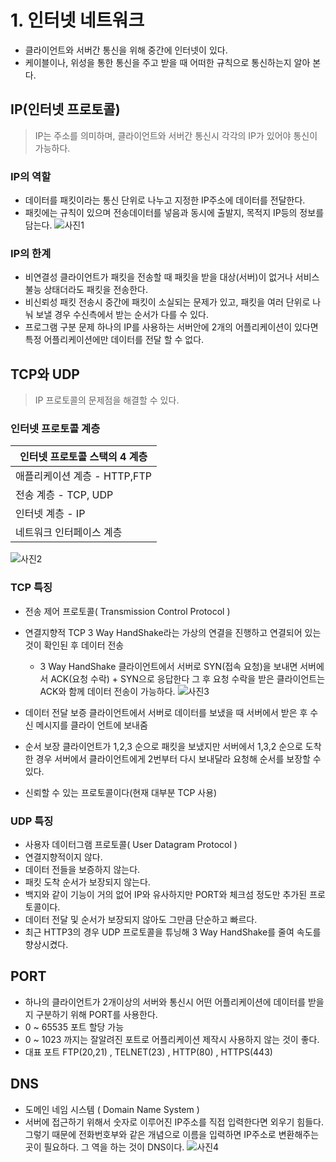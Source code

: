 # 1. 인터넷 네트워크

- 클라이언트와 서버간 통신을 위해 중간에 인터넷이 있다.
- 케이블이나, 위성을 통한 통신을 주고 받을 때 어떠한 규칙으로 통신하는지 알아 본다.

## IP(인터넷 프로토콜)

> IP는 주소를 의미하며, 클라이언트와 서버간 통신시 각각의 IP가 있어야 통신이 가능하다.

### IP의 역할

- 데이터를 패킷이라는 통신 단위로 나누고 지정한 IP주소에 데이터를 전달한다.
- 패킷에는 규칙이 있으며 전송데이터를 넣음과 동시에 출발지, 목적지 IP등의 정보를 담는다.
  ![사진1](https://github.com/KimYongJ/HTTPStudy/assets/106525587/c85facc3-bbab-401d-ab61-464b82325b53)


### IP의 한계

- 비연결성
      클라이언트가 패킷을 전송할 때 패킷을 받을 대상(서버)이 없거나 서비스 불능 상태더라도 패킷을 전송한다.
- 비신뢰성
      패킷 전송시 중간에 패킷이 소실되는 문제가 있고, 패킷을 여러 단위로 나눠 보낼 경우 수신측에서 받는 순서가 다를 수 있다.
- 프로그램 구분 문제
      하나의 IP를 사용하는 서버안에 2개의 어플리케이션이 있다면 특정 어플리케이션에만 데이터를 전달 할 수 없다.

## TCP와 UDP

> IP 프로토콜의 문제점을 해결할 수 있다.

### 인터넷 프로토콜 계층
| 인터넷 프로토콜 스택의 4 계층 |
| ----------------------------- |
| 애플리케이션 계층 - HTTP,FTP  |
| 전송 계층 - TCP, UDP          |
| 인터넷 계층 - IP              |
| 네트워크 인터페이스 계층      |
![사진2](https://github.com/KimYongJ/HTTPStudy/assets/106525587/750e599c-4d9c-4e40-bd30-425cbaff4d09)


### TCP 특징

- 전송 제어 프로토콜( Transmission Control Protocol )
- 연결지향적
  TCP 3 Way HandShake라는 가상의 연결을 진행하고 연결되어 있는 것이 확인된 후 데이터 전송
  -   3 Way HandShake
      클라이언트에서 서버로 SYN(접속 요청)을 보내면 서버에서 ACK(요청 수락) + SYN으로 응답한다
      그 후 요청 수락을 받은 클라이언트는 ACK와 함께 데이터 전송이 가능하다.
      ![사진3](https://github.com/KimYongJ/HTTPStudy/assets/106525587/7d66de9f-ffbf-4839-ad75-207fe2719357)

- 데이터 전달 보증
  클라이언트에서 서버로 데이터를 보냈을 때 서버에서 받은 후 수신 메시지를 클라이 언트에 보내줌
- 순서 보장
  클라이언트가 1,2,3 순으로 패킷을 보냈지만 서버에서 1,3,2 순으로 도착한 경우 서버에서 클라이언트에게 2번부터 다시 보내달라 요청해 순서를 보장할 수 있다.
- 신뢰할 수 있는 프로토콜이다(현재 대부분 TCP 사용)

### UDP 특징

- 사용자 데이터그램 프로토콜( User Datagram Protocol )
- 연결지향적이지 않다.
- 데이터 전들을 보증하지 않는다.
- 패킷 도착 순서가 보장되지 않는다.
- 백지와 같이 기능이 거의 없어 IP와 유사하지만 PORT와 체크섬 정도만 추가된 프로토콜이다.
- 데이터 전달 및 순서가 보장되지 않아도 그만큼 단순하고 빠르다.
- 최근 HTTP3의 경우 UDP 프로토콜을 튜닝해 3 Way HandShake를 줄여 속도를 향상시켰다.

## PORT

- 하나의 클라이언트가 2개이상의 서버와 통신시 어떤 어플리케이션에 데이터를 받을지 구분하기 위해 PORT를 사용한다.
- 0 ~ 65535 포트 할당 가능
- 0 ~ 1023 까지는 잘알려진 포트로 어플리케이션 제작시 사용하지 않는 것이 좋다.
- 대표 포트
      FTP(20,21) , TELNET(23) , HTTP(80) , HTTPS(443)

## DNS

- 도메인 네임 시스템 ( Domain Name System )
- 서버에 접근하기 위해서 숫자로 이루어진 IP주소를 직접 입력한다면 외우기 힘들다. 그렇기 때문에 전화번호부와 같은 개념으로 이름을 입력하면 IP주소로 변환해주는 곳이 필요하다. 그 역을 하는 것이 DNS이다.
  ![사진4](https://github.com/KimYongJ/HTTPStudy/assets/106525587/838876e8-a29d-459e-b399-a983e7eb363d)

